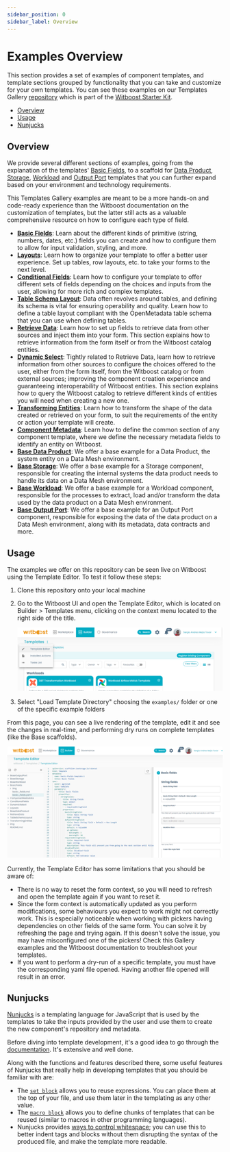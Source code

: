 ```yaml
---
sidebar_position: 0
sidebar_label: Overview
---
```


# Examples Overview

This section provides a set of examples of component templates, and template sections grouped by functionality that you can take and customize for your own templates. You can see these examples on our Templates Gallery [repository](https://github.com/agile-lab-dev/witboost-templates-gallery) which is part of the [Witboost Starter Kit](https://github.com/agile-lab-dev/witboost-starter-kit).

- [Overview](#overview)
- [Usage](#usage)
- [Nunjucks](#nunjucks)

## Overview

We provide several different sections of examples, going from the explanation of the templates' [Basic Fields](BasicFields/basicFields.md), to a scaffold for [Data Product](BaseDataProduct/baseDataProduct.md), [Storage](BaseComponents/BaseStorage/baseStorage.md), [Workload](BaseComponents/BaseWorkload/baseWorkload.md) and [Output Port](BaseComponents/BaseOutputPort/StreamlinedExperience/streamlinedExperience.md) templates that you can further expand based on your environment and technology requirements.

This Templates Gallery examples are meant to be a more hands-on and code-ready experience than the Witboost documentation on the customization of templates, but the latter still acts as a valuable comprehensive resource on how to configure each type of field. 

- [**Basic Fields**](BasicFields/basicFields.md): Learn about the different kinds of primitive (string, numbers, dates, etc.) fields you can create and how to configure them to allow for input validation, styling, and more.
- [**Layouts**](Layouts/layouts.md): Learn how to organize your template to offer a better user experience. Set up tables, row layouts, etc. to take your forms to the next level.
- [**Conditional Fields**](ConditionalFields/conditionalFields.md): Learn how to configure your template to offer different sets of fields depending on the choices and inputs from the user, allowing for more rich and complex templates.
- [**Table Schema Layout**](TableSchemaLayout/tableSchemaLayout.md): Data often revolves around tables, and defining its schema is vital for ensuring operability and quality. Learn how to define a table layout compliant with the OpenMetadata table schema that you can use when defining tables.
- [**Retrieve Data**](RetrieveData/retrieveData.md): Learn how to set up fields to retrieve data from other sources and inject them into your form. This section explains how to retrieve information from the form itself or from the Witboost catalog entities.
- [**Dynamic Select**](DynamicSelect/dynamicSelect.md): Tightly related to Retrieve Data, learn how to retrieve information from other sources to configure the choices offered to the user, either from the form itself, from the Witboost catalog or from external sources; improving the component creation experience and guaranteeing interoperability of Witboost entities. This section explains how to query the Witboost catalog to retrieve different kinds of entities you will need when creating a new one.
- [**Transforming Entities**](TransformingEntities/transformingEntities.md): Learn how to transform the shape of the data created or retrieved on your form, to suit the requirements of the entity or action your template will create. 
- [**Component Metadata**](BaseComponents/ComponentMetadata/componentMetadata.md): Learn how to define the common section of any component template, where we define the necessary metadata fields to identify an entity on Witboost.
- [**Base Data Product**](BaseDataProduct/baseDataProduct.md): We offer a base example for a Data Product, the system entity on a Data Mesh environment.
- [**Base Storage**](BaseComponents/BaseStorage/baseStorage.md): We offer a base example for a Storage component, responsible for creating the internal systems the data product needs to handle its data on a Data Mesh environment.
- [**Base Workload**](BaseComponents/BaseWorkload/baseWorkload.md): We offer a base example for a Workload component, responsible for the processes to extract, load and/or transform the data used by the data product on a Data Mesh environment.
- [**Base Output Port**](BaseComponents/BaseOutputPort/StreamlinedExperience/streamlinedExperience.md): We offer a base example for an Output Port component, responsible for exposing the data of the data product on a Data Mesh environment, along with its metadata, data contracts and more.

## Usage

The examples we offer on this repository can be seen live on Witboost using the Template Editor. To test it follow these steps:

1. Clone this repository onto your local machine
2. Go to the Witboost UI and open the Template Editor, which is located on Builder > Templates menu, clicking on the context menu located to the right side of the title. 

    ![template_editor.png](img/template_editor.png)

3. Select "Load Template Directory" choosing the `examples/` folder or one of the specific example folders 

From this page, you can see a live rendering of the template, edit it and see the changes in real-time, and performing dry runs on complete templates (like the Base scaffolds).

![template_editor_page.png](img/template_editor_page.png)

Currently, the Template Editor has some limitations that you should be aware of:

- There is no way to reset the form context, so you will need to refresh and open the template again if you want to reset it.
- Since the form context is automatically updated as you perform modifications, some behaviours you expect to work might not correctly work. This is especially noticeable when working with pickers having dependencies on other fields of the same form. You can solve it by refreshing the page and trying again. If this doesn't solve the issue, you may have misconfigured one of the pickers! Check this Gallery examples and the Witboost documentation to troubleshoot your templates.
- If you want to perform a dry-run of a specific template, you must have the corresponding yaml file opened. Having another file opened will result in an error.

## Nunjucks

[Nunjucks](https://mozilla.github.io/nunjucks/) is a templating language for JavaScript that is used by the templates to take the inputs provided by the user and use them to create the new component's repository and metadata.

Before diving into template development, it's a good idea to go through the [documentation](https://mozilla.github.io/nunjucks/templating.html). It's extensive and well done.

Along with the functions and features described there, some useful features of Nunjucks that really help in developing templates that you should be familiar with are:

- The [`set block`](https://mozilla.github.io/nunjucks/templating.html#set) allows you to reuse expressions. You can place them at the top of your file, and use them later in the templating as any other value.
- The [`macro block`](https://mozilla.github.io/nunjucks/templating.html#macro) allows you to define chunks of templates that can be reused (similar to macros in other programming languages).
- Nunjucks provides [ways to control whitespace](https://mozilla.github.io/nunjucks/templating.html#whitespace-control); you can use this to better indent tags and blocks without them disrupting the syntax of the produced file, and make the template more readable.